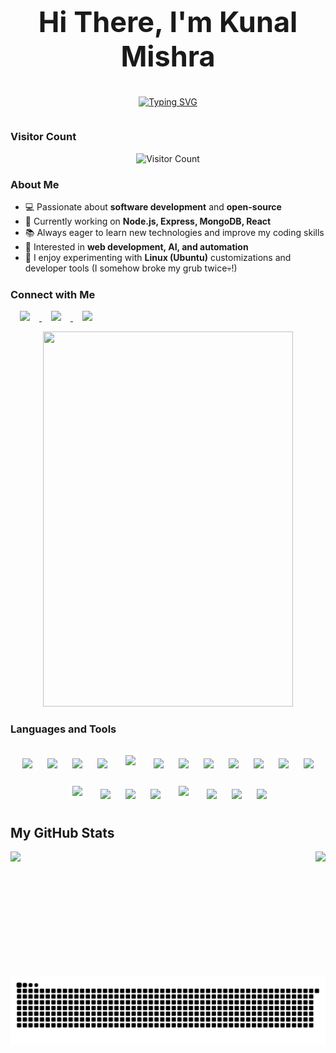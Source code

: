 <h2 align="center" style="font-size: 45px;">Hi There, I'm Kunal Mishra</h2>

<div align="center">

[![Typing SVG](https://readme-typing-svg.herokuapp.com?size=30&duration=3700&color=D891EF&center=true&vCenter=true&width=550&lines=Aspiring+Fullstack+Developer;BTech+Computer+Science+%40%28MUJ%29;Interested+in+Open+Source;Exploring+MERN;Learning+New+Things)](https://git.io/typing-svg)

</div>

<div style="display: flex; justify-content: space-between; align-items: flex-start; flex-wrap: wrap;">

  <div style="flex: 1; min-width: 300px;">

### Visitor Count  

<p align="center">
  <img src="https://count.getloli.com/get/@Kunal224?theme=rule34" alt="Visitor Count" style="max-width: 100%;" />
</p>

### About Me  

- 💻 Passionate about **software development** and **open-source**  
- 🔨 Currently working on **Node.js, Express, MongoDB, React**  
- 📚 Always eager to learn new technologies and improve my coding skills  
- 🤖 Interested in **web development, AI, and automation**  
- 🐧 I enjoy experimenting with **Linux (Ubuntu)** customizations and developer tools (I somehow broke my grub twice💀!)

### Connect with Me  

<p>
  <a href="https://linkedin.com/in/kunal-mishra-5j25" target="_blank">
    <img src="https://cdn.jsdelivr.net/gh/devicons/devicon/icons/linkedin/linkedin-original.svg" width="40" style="margin: 0 15px;" />
  </a>
  <a href="https://x.com/Kunal_224u8138" target="_blank">
    <img src="https://www.vectorlogo.zone/logos/twitter/twitter-tile.svg" width="40" style="margin: 0 15px;" />
  </a>
  <a href="mailto:kunal.pr.mishra@gmail.com" target="_blank">
    <img src="https://www.vectorlogo.zone/logos/gmail/gmail-icon.svg" width="40" style="margin: 0 15px;" />
  </a>
</p>
  </div>

  <!-- Right Section -->
  <div style="flex: 1; text-align: center; min-width: 300px;">
    <img src="https://media3.giphy.com/media/v1.Y2lkPTc5MGI3NjExMWNhYmsxZXRzeWZndnJncHRrOHB4MWFqd2M2dWFqa3lrbHpnOXFncyZlcD12MV9pbnRlcm5hbF9naWZfYnlfaWQmY3Q9Zw/84SFZf1BKgzeny1WxQ/giphy.gif" width="400" height="600" style="max-width: 100%;" />
  </div>

</div>

<!--Bottom section-->
### Languages and Tools  

<p align="center">
  <img src="https://www.vectorlogo.zone/logos/linux/linux-icon.svg" width="40" style="margin: 10px;"/> 
  <img src="https://www.vectorlogo.zone/logos/ubuntu/ubuntu-tile.svg" width="40" style="margin: 10px;"/> 
  <img src="https://cdn.jsdelivr.net/gh/devicons/devicon@latest/icons/windows11/windows11-original.svg" width="40" style="margin: 10px;"/> 
  <img src="https://cdn.jsdelivr.net/gh/devicons/devicon/icons/git/git-original.svg" width="40" style="margin: 10px;"/> 
  <img src="https://upload.vectorlogo.zone/logos/github/images/47bfd2d4-712f-4dee-9315-f99c611b7598.svg" width="40" style="margin: 10px; background-color: white; padding: 5px; border-radius: 5px;"/>
  <img src="https://cdn.jsdelivr.net/gh/devicons/devicon@latest/icons/vscode/vscode-original.svg" width="40" style="margin: 10px;"/>
  <img src="https://cdn.jsdelivr.net/gh/devicons/devicon/icons/html5/html5-original.svg" width="40" style="margin: 10px;"/> 
  <img src="https://cdn.jsdelivr.net/gh/devicons/devicon/icons/css3/css3-original.svg" width="40" style="margin: 10px;"/> 
  <img src="https://cdn.jsdelivr.net/gh/devicons/devicon@latest/icons/tailwindcss/tailwindcss-original.svg" width="40" style="margin: 10px;"/> 
  <img src="https://cdn.jsdelivr.net/gh/devicons/devicon/icons/javascript/javascript-original.svg" width="40" style="margin: 10px;"/> 
  <img src="https://cdn.jsdelivr.net/gh/devicons/devicon/icons/react/react-original.svg" width="40" style="margin: 10px;"/> 
  <img src="https://www.vectorlogo.zone/logos/nodejs/nodejs-icon.svg" width="40" style="margin: 10px;"/> 
  <img src="https://cdn.jsdelivr.net/gh/devicons/devicon/icons/express/express-original.svg" width="40" style="margin: 10px; background-color: white; padding: 5px; border-radius: 5px;"/>
  <img src="https://cdn.jsdelivr.net/gh/devicons/devicon/icons/mongodb/mongodb-original.svg" width="40" style="margin: 10px;"/> 
  <img src="https://cdn.jsdelivr.net/gh/devicons/devicon@latest/icons/mysql/mysql-original.svg" width="40" style="margin: 10px;"/>
  <img src="https://cdn.jsdelivr.net/gh/devicons/devicon/icons/vite/vite-original.svg" width="40" style="margin: 10px;"/>   
  <img src="https://cdn.jsdelivr.net/gh/devicons/devicon/icons/vercel/vercel-original.svg" width="40" style="margin: 10px; background-color: white; padding: 5px; border-radius: 5px;"/>
  <img src="https://www.vectorlogo.zone/logos/getpostman/getpostman-icon.svg" width="40" style="margin: 10px;"/> 
  <img src="https://cdn.jsdelivr.net/gh/devicons/devicon@latest/icons/arduino/arduino-original.svg" width="40" style="margin: 10px;"/> 
  <img src="https://cdn.jsdelivr.net/gh/devicons/devicon@latest/icons/matlab/matlab-original.svg" width="40" style="margin: 10px;"/>
</p>

## My GitHub Stats  

<div style="display: flex; justify-content: space-between; flex-wrap: wrap;">

  <img src="https://github-readme-stats.vercel.app/api?username=Kunal-Mishra-5725&theme=transparent&hide_border=true&include_all_commits=true&count_private=true" height="200" style="max-width: 100%;"/>

  <img src="https://github-readme-streak-stats.herokuapp.com?user=Kunal-Mishra-5725&theme=radical&hide_border=true" height="200" style="max-width: 100%;"/>

</div>

<div align="center">



<picture>
  <source media="(prefers-color-scheme: dark)" srcset="https://raw.githubusercontent.com/Kunal-Mishra-5725/Kunal-Mishra-5725/output/github-snake-dark.svg" />
  <source media="(prefers-color-scheme: light)" srcset="https://raw.githubusercontent.com/Kunal-Mishra-5725/Kunal-Mishra-5725/output/github-snake.svg" />
  <img alt="github contribution grid snake animation" src="https://raw.githubusercontent.com/Kunal-Mishra-5725/Kunal-Mishra-5725/output/github-snake.svg" style="max-width: 100%;" />
</picture>

</div>
